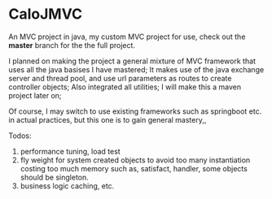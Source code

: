# CaloJMVC
An MVC project in java, my custom MVC project for use, check out the **master** branch for the the full project.


I planned on making the project a general mixture of MVC framework that uses all the java basises I have mastered; 
It makes use of the java exchange server and thread pool, and use url parameters as routes to create controller objects;
Also integrated all utilities; I will make this a maven project later on;

Of course, I may switch to use existing frameworks such as springboot etc. in actual practices, but this one is to gain general mastery,,


Todos: 
1. performance tuning, load test
2. fly weight for system created objects to avoid too many instantiation costing too much memory such as, satisfact, handler, some objects should be singleton.
3. business logic caching, etc.




